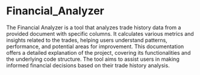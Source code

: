 # Financial_Analyzer
The Financial Analyzer is a tool that analyzes trade history data from a provided document with specific columns. It calculates various metrics and insights related to the trades, helping users understand patterns, performance, and potential areas for improvement. This documentation offers a detailed explanation of the project, covering its functionalities and the underlying code structure. The tool aims to assist users in making informed financial decisions based on their trade history analysis.
